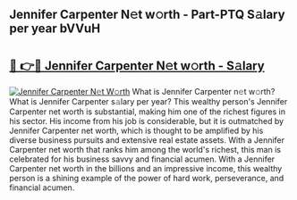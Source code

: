 ## Jennifer Carpenter N𝚎t w𝚘rth - Part-PTQ S𝚊lary per year bVVuH

# <h2><a href="http://gc52e6o.nevu.top/?p=Jennifer+Carpenter">🔗 👉🔴 Jennifer Carpenter N𝚎t w𝚘rth - S𝚊lary</a></h2>

[![Jennifer Carpenter N𝚎t W𝚘rth](https://i.imgur.com/Oavwk0R.jpeg)](http://gc52e6o.nevu.top/?p=Jennifer+Carpenter)
What is Jennifer Carpenter n𝚎t w𝚘rth? What is Jennifer Carpenter s𝚊lary per year?
This wealthy person's Jennifer Carpenter net worth is substantial, making him one of the richest figures in his sector. His income from his job is considerable, but it is outmatched by Jennifer Carpenter net worth, which is thought to be amplified by his diverse business pursuits and extensive real estate assets. With a Jennifer Carpenter net worth that ranks him among the world's richest, this man is celebrated for his business savvy and financial acumen. With a Jennifer Carpenter net worth in the billions and an impressive income, this wealthy person is a shining example of the power of hard work, perseverance, and financial acumen.
